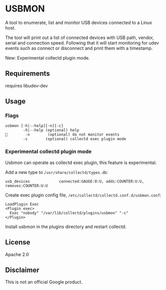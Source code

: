 # USBMON
A tool to enumerate, list and monitor USB devices connected to a Linux host.

The tool will print out a list of connected devices with USB path, vendor, serial and connection speed. 
Following that it will start monitoring for udev events such as connect or disconnect and print them with a timestamp. 

New: Experimental collectd plugin mode.

## Requirements
requires libudev-dev

## Usage

### Flags

```
usbmon [-h|--help][-n][-c]
        -h|--help (optional) help
        -n        (optional) do not monitor events
        -c        (optional) collectd exec plugin mode
```

### Experimental collectd plugin mode
Usbmon can operate as collectd exec plugin, this feature is experimental.

Add a new type to `/usr/share/collectd/types.db`:

```
usb_devices             connected:GAUGE:0:U, adds:COUNTER:U:U, removes:COUNTER:U:U
```

Create exec plugin config file, `/etc/collectd/collectd.conf.d/usbmon.conf`:

```
LoadPlugin Exec
<Plugin exec>
  Exec "nobody" "/var/lib/collectd/plugins/usbmon" "-c"
</Plugin>
```

Install usbmon in the plugins directory and restart collectd.


## License
Apache 2.0

## Disclaimer
This is not an official Google product.


